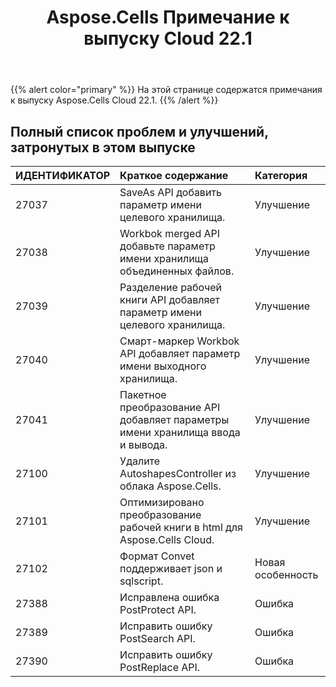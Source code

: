 ﻿---
title: Aspose.Cells Примечание к выпуску Cloud 22.1
second_title: Aspose.Cells Cloud Documen
type: docs
url: /ru/aspose-cells-cloud-22-1-release-notes/
description: Aspose.Cells Облако поддерживает Excel для создания, преобразования, слияния, разделения, защиты, операций с внутренними объектами и т. д.
weight: 21
---
{{% alert color="primary" %}} 
На этой странице содержатся примечания к выпуску Aspose.Cells Cloud 22.1.
{{% /alert %}} 
## **Полный список проблем и улучшений, затронутых в этом выпуске**
|**ИДЕНТИФИКАТОР**|**Краткое содержание**|**Категория**|
|:- |:- |:- |
|27037 |SaveAs API добавить параметр имени целевого хранилища.| Улучшение|
|27038 |Workbok merged API добавьте параметр имени хранилища объединенных файлов.| Улучшение|
|27039 |Разделение рабочей книги API добавляет параметр имени целевого хранилища.| Улучшение|
|27040 |Смарт-маркер Workbok API добавляет параметр имени выходного хранилища.| Улучшение|
|27041 |Пакетное преобразование API добавляет параметры имени хранилища ввода и вывода.| Улучшение|
|27100 |Удалите AutoshapesController из облака Aspose.Cells.| Улучшение|
|27101 |Оптимизировано преобразование рабочей книги в html для Aspose.Cells Cloud.| Улучшение|
|27102 |Формат Convet поддерживает json и sqlscript.| Новая особенность|
|27388 |Исправлена ошибка PostProtect API.| Ошибка|
|27389 |Исправить ошибку PostSearch API.| Ошибка|
|27390 |Исправить ошибку PostReplace API.| Ошибка|
